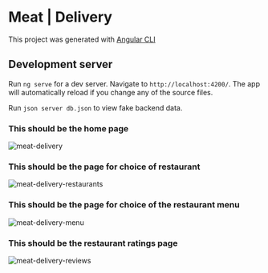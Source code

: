 # Meat | Delivery

This project was generated with [Angular CLI](https://github.com/angular/angular-cli)

## Development server

Run `ng serve` for a dev server. Navigate to `http://localhost:4200/`. The app will automatically reload if you change any of the source files.

Run `json server db.json` to view fake backend data.

### This should be the home page

![meat-delivery](https://user-images.githubusercontent.com/35470512/42428192-da5c3d02-8308-11e8-9221-2bb865922787.JPG)

### This should be the page for choice of restaurant

![meat-delivery-restaurants](https://user-images.githubusercontent.com/35470512/42428340-96c643d4-8309-11e8-9a16-d8ee618f253e.JPG)

### This should be the page for choice of the restaurant menu

![meat-delivery-menu](https://user-images.githubusercontent.com/35470512/42428420-ed533e14-8309-11e8-961b-d9a62471e980.JPG)

### This should be the restaurant ratings page

![meat-delivery-reviews](https://user-images.githubusercontent.com/35470512/42428470-2b6bdabc-830a-11e8-8279-0d9563193e0e.JPG)
